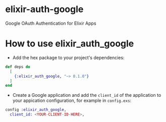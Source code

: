 # elixir-auth-google
Google OAuth Authentication for Elixir Apps

# How to use elixir_auth_google

- Add the hex package to your project's dependencies:
```elixir
def deps do
  [
    {:elixir_auth_google, "~> 0.1.0"}
  ]
end
```

- Create a Google application and add the `client_id` of the application
  to your appication configuration, for example in `config.exs`:
```elixir
config :elixir_auth_google,
  client_id: <YOUR-CLIENT-ID-HERE>,
```